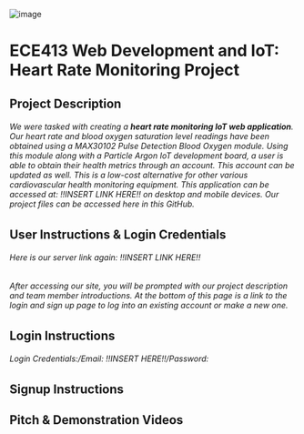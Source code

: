 ![image](https://github.com/user-attachments/assets/427e2cdf-0d0a-4504-8f5a-c6230f27c323)

# ECE413 Web Development and IoT: Heart Rate Monitoring Project 
## Project Description
###### We were tasked with creating a **heart rate monitoring IoT web application**. Our heart rate and blood oxygen saturation level readings have been obtained using a MAX30102 Pulse Detection Blood Oxygen module. Using this module along with a Particle Argon IoT development board, a user is able to obtain their health metrics through an account. This account can be updated as well. This is a low-cost alternative for other various cardiovascular health monitoring equipment. This application can be accessed at: !!INSERT LINK HERE!! on desktop and mobile devices. Our project files can be accessed here in this GitHub. 

## User Instructions & Login Credentials
###### Here is our server link again: !!INSERT LINK HERE!!

###### After accessing our site, you will be prompted with our project description and team member introductions. At the bottom of this page is a link to the login and sign up page to log into an existing account or make a new one. 

## Login Instructions
###### Login Credentials:/Email: !!INSERT HERE!!/Password: 
## Signup Instructions
## Pitch & Demonstration Videos

